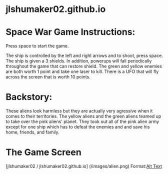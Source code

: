 # jlshumaker02.github.io

# Space War Game Instructions:

Press space to start the game.

The ship is controlled by the left and right arrows and to shoot, press space.
The ship is given a 3 shields. In addition, powerups will fall periodically throughout
the game that can restore shield.
The green and yellow enemies are both worth 1 point and take one laser to kill.
There is a UFO that will fly across the screen that is worth 10 points.

# Backstory:
These aliens look harmless but they are actually very agressive when it comes to their 
territories. The yellow aliens and the green aliens teamed up to take over the pink aliens' 
planet. They took out all of the pink alien army except for one ship which has to defeat the 
enemies and and save his home, friends, and family.

# The Game Screen
[jlshumaker02 / jlshumaker02.github.io] (/images/alien.png)
Format:[Alt Text](https://github.com/jlshumaker02/jlshumaker02.github.io/blob/master/Screenshot%20(5).png)
